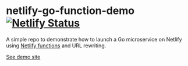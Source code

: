 # netlify-go-function-demo [![Netlify Status](https://api.netlify.com/api/v1/badges/a7cd6625-f2c7-4701-b249-c70743234a32/deploy-status)](https://app.netlify.com/sites/go-function-demo/deploys)

A simple repo to demonstrate how to launch a Go microservice on Netlify using [Netlify functions](https://functions.netlify.com) and URL rewriting.

[See demo site](https://go-function-demo.netlify.com)
